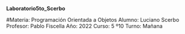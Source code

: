 **Laboratorio5to_Scerbo**

#Materia: Programación Orientada a Objetos
Alumno: Luciano Scerbo
Profesor: Pablo Fiscella 
Año: 2022
Curso: 5 º10
Turno: Mañana
